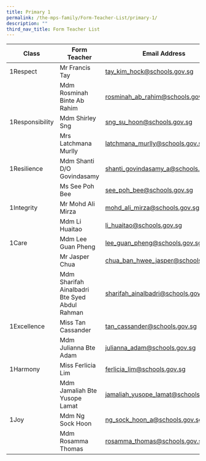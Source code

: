 ```yaml
---
title: Primary 1
permalink: /the-mps-family/Form-Teacher-List/primary-1/
description: ""
third_nav_title: Form Teacher List
---
```

| Class | Form Teacher | Email Address |
| -------- | -------- | -------- |
| 1Respect     | Mr Francis Tay     | tay_kim_hock@schools.gov.sg    |
|      | Mdm Rosminah Binte Ab Rahim     | rosminah_ab_rahim@schools.gov.sg    |
| 1Responsibility     | Mdm Shirley Sng     | sng_su_hoon@schools.gov.sg     |
|      | Mrs Latchmana Murlly     | latchmana_murlly@schools.gov.sg     |
|  1Resilience    | Mdm Shanti D/O Govindasamy     | shanti_govindasamy_a@schools.gov.sg     |
|      | Ms See Poh Bee    | see_poh_bee@schools.gov.sg     |
| 1Integrity      | Mr Mohd Ali Mirza     | mohd_ali_mirza@schools.gov.sg     |
|     | Mdm Li Huaitao     | li_huaitao@schools.gov.sg     |
|  1Care    | Mdm Lee Guan Pheng     | lee_guan_pheng@schools.gov.sg     |
|      | Mr Jasper Chua    | chua_ban_hwee_jasper@schools.gov.sg     |
|      | Mdm Sharifah Ainalbadri Bte Syed Abdul Rahman     | sharifah_ainalbadri@schools.gov.sg     |
|  1Excellence    | Miss Tan Cassander    | tan_cassander@schools.gov.sg     |
|     | Mdm Julianna Bte Adam    | julianna_adam@schools.gov.sg     |
|  1Harmony    | Miss Ferlicia Lim     | ferlicia_lim@schools.gov.sg     |
|     | Mdm Jamaliah Bte Yusope Lamat     | jamaliah_yusope_lamat@schools.gov.sg     |
|  1Joy   | Mdm Ng Sock Hoon     | ng_sock_hoon_a@schools.gov.sg     |
|      | Mdm Rosamma Thomas     | rosamma_thomas@schools.gov.sg     |